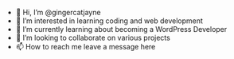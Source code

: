 - 👋 Hi, I’m @gingercatjayne
- 👀 I’m interested in learning coding and web development
- 🌱 I’m currently learning about becoming a WordPress Developer
- 💞️ I’m looking to collaborate on various projects
- 📫 How to reach me leave a message here
     

<!---
gingercatjayne/gingercatjayne is a ✨ special ✨ repository because its `README.md` (this file) appears on your GitHub profile.
You can click the Preview link to take a look at your changes.
--->
